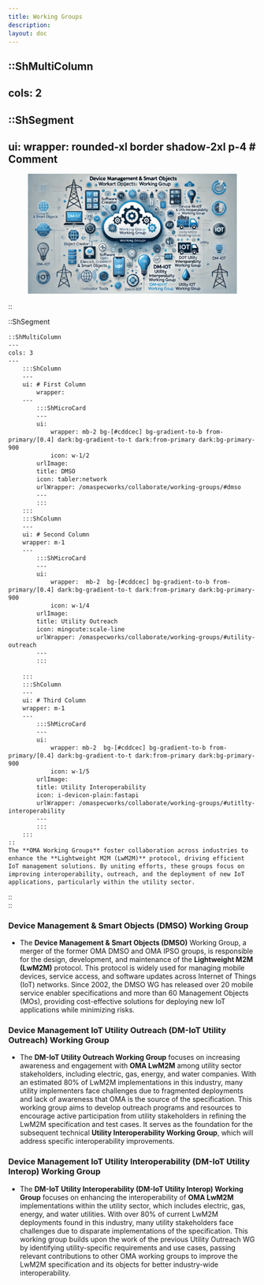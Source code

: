 ```yaml
---
title: Working Groups
description:
layout: doc
---
```


::ShMultiColumn
---
cols: 2
---

  ::ShSegment
  ---
  ui:
    wrapper: rounded-xl border shadow-2xl p-4 # Comment
  ---

  <figure>
  <img src="/images/omaspecworks/collaborate/WG-2.png" alt="OMA Working Groups">
  </figure>
  ::

  ::ShSegment

    ::ShMultiColumn
    ---
    cols: 3
    ---
        :::ShColumn 
        --- 
        ui: # First Column
            wrapper: 
        ---
            :::ShMicroCard
            ---
            ui:
                wrapper: mb-2 bg-[#cddcec] bg-gradient-to-b from-primary/[0.4] dark:bg-gradient-to-t dark:from-primary dark:bg-primary-900
                icon: w-1/2
            urlImage: 
            title: DMSO
            icon: tabler:network
            urlWrapper: /omaspecworks/collaborate/working-groups/#dmso
            ---
            :::
        :::
        :::ShColumn 
        --- 
        ui: # Second Column
        wrapper: m-1 
        ---
            :::ShMicroCard
            ---
            ui:
                wrapper:  mb-2  bg-[#cddcec] bg-gradient-to-b from-primary/[0.4] dark:bg-gradient-to-t dark:from-primary dark:bg-primary-900   
                icon: w-1/4      
            urlImage:
            title: Utility Outreach
            icon: mingcute:scale-line
            urlWrapper: /omaspecworks/collaborate/working-groups/#utility-outreach
            ---
            :::

        :::
        :::ShColumn 
        --- 
        ui: # Third Column
        wrapper: m-1 
        ---
            :::ShMicroCard
            ---
            ui:
                wrapper: mb-2  bg-[#cddcec] bg-gradient-to-b from-primary/[0.4] dark:bg-gradient-to-t dark:from-primary dark:bg-primary-900     
                icon: w-1/5   
            urlImage:
            title: Utility Interoperability
            icon: i-devicon-plain:fastapi
            urlWrapper: /omaspecworks/collaborate/working-groups/#utitlty-interoperability
            ---
            :::
        :::
    ::
    The **OMA Working Groups** foster collaboration across industries to enhance the **Lightweight M2M (LwM2M)** protocol, driving efficient IoT management solutions. By uniting efforts, these groups focus on improving interoperability, outreach, and the deployment of new IoT applications, particularly within the utility sector.
  ::  
::


### Device Management & Smart Objects (DMSO) Working Group
* The **Device Management & Smart Objects (DMSO)** Working Group, a merger of the former OMA DMSO and OMA IPSO groups, is responsible for the design, development, and maintenance of the **Lightweight M2M (LwM2M)** protocol. This protocol is widely used for managing mobile devices, service access, and software updates across Internet of Things (IoT) networks. Since 2002, the DMSO WG has released over 20 mobile service enabler specifications and more than 60 Management Objects (MOs), providing cost-effective solutions for deploying new IoT applications while minimizing risks.

### Device Management IoT Utility Outreach (DM-IoT Utility Outreach) Working Group
* The **DM-IoT Utility Outreach Working Group** focuses on increasing awareness and engagement with **OMA LwM2M** among utility sector stakeholders, including electric, gas, energy, and water companies. With an estimated 80% of LwM2M implementations in this industry, many utility implementers face challenges due to fragmented deployments and lack of awareness that OMA is the source of the specification. This working group aims to develop outreach programs and resources to encourage active participation from utility stakeholders in refining the LwM2M specification and test cases. It serves as the foundation for the subsequent technical **Utility Interoperability Working Group**, which will address specific interoperability improvements.

### Device Management IoT Utility Interoperability (DM-IoT Utility Interop) Working Group

* The **DM-IoT Utility Interoperability (DM-IoT Utility Interop) Working Group** focuses on enhancing the interoperability of **OMA LwM2M** implementations within the utility sector, which includes electric, gas, energy, and water utilities. With over 80% of current LwM2M deployments found in this industry, many utility stakeholders face challenges due to disparate implementations of the specification. This working group builds upon the work of the previous Utility Outreach WG by identifying utility-specific requirements and use cases, passing relevant contributions to other OMA working groups to improve the LwM2M specification and its objects for better industry-wide interoperability.

